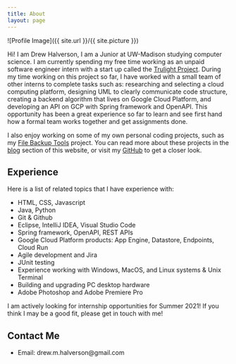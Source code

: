 ```yaml
---
title: About
layout: page
---
```

![Profile Image]({{ site.url }}/{{ site.picture }})

Hi! I am Drew Halverson, I am a Junior at UW-Madison studying computer science. I am currently spending my free time working as an unpaid software engineer intern with a start up called the [Trulight Project](https://trulightproject.com). During my time working on this project so far, I have worked with a small team of other interns to complete tasks such as: researching and selecting a cloud computing platform, designing UML to clearly communicate code structure, creating a backend algorithm that lives on Google Cloud Platform, and developing an API on GCP with Spring framework and OpenAPI. This opportunity has been a great experience so far to learn and see first hand how a formal team works together and get assignments done.

I also enjoy working on some of my own personal coding projects, such as my [File Backup Tools](https://github.com/d-halverson/File-Backup-Tools) project. You can read more about these projects in the [blog](https://d-halverson.github.io/blog/) section of this website, or visit my [GitHub](https://github.com/d-halverson) to get a closer look.

<h2>Experience</h2>
<p>Here is a list of related topics that I have experience with:
<ul class="skill-list">
	<li>HTML, CSS, Javascript</li>
	<li>Java, Python</li>
	<li>Git & Github</li>
	<li>Eclipse, IntelliJ IDEA, Visual Studio Code</li>
	<li>Spring framework, OpenAPI, REST APIs</li>
	<li>Google Cloud Platform products: App Engine, Datastore, Endpoints, Cloud Run</li>
	<li>Agile development and Jira</li>
	<li>JUnit testing</li>
	<li>Experience working with Windows, MacOS, and Linux systems & Unix Terminal</li>
	<li>Building and upgrading PC desktop hardware</li>
	<li>Adobe Photoshop and Adobe Premiere Pro</li>
</ul>

<p>I am actively looking for internship opportunities for Summer 2021! If you think I may be a good fit, please get in touch with me!</p>

<h2>Contact Me</h2>
<ul class="contacts-list">
	<li>Email: drew.m.halverson@gmail.com</li>
</ul>

